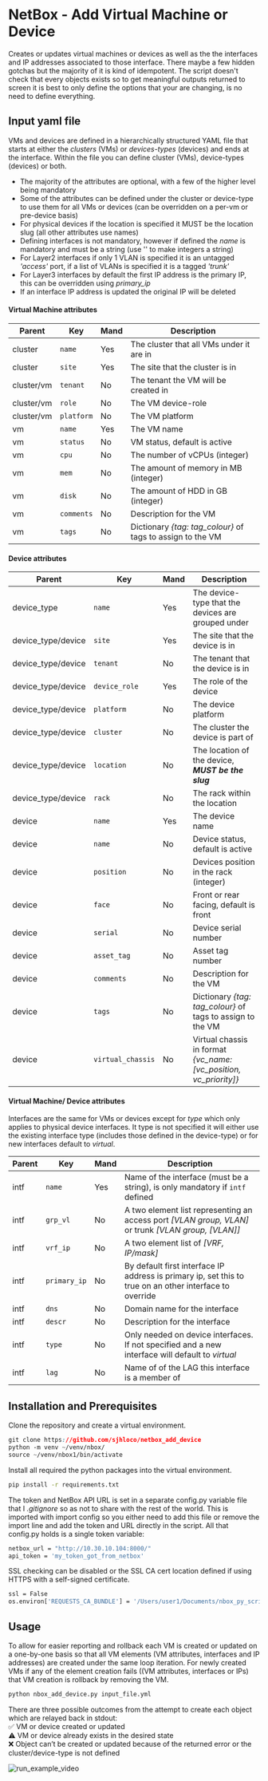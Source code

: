 # NetBox - Add Virtual Machine or Device

Creates or updates virtual machines or devices as well as the the interfaces and IP addresses associated to those interface. There maybe a few hidden gotchas but the majority of it is kind of idempotent. The script doesn't check that every objects exists so to get meaningful outputs returned to screen it is best to only define the options that your are changing, is no need to define everything.

## Input yaml file

VMs and devices are defined in a hierarchically structured YAML file that starts at either the *clusters* (VMs) or *devices-types* (devices) and ends at the interface. Within the file you can define cluster (VMs), device-types (devices) or both.

- The majority of the attributes are optional, with a few of the higher level being mandatory
- Some of the attributes can be defined under the cluster or device-type to use them for all VMs or devices (can be overridden on a per-vm or pre-device basis)
- For physical devices if the location is specified it MUST be the location slug (all other attributes use names)
- Defining interfaces is not mandatory, however if defined the *name* is mandatory and must be a string (use '' to make integers a string)
- For Layer2 interfaces if only 1 VLAN is specified it is an untagged *'access'* port, if a list of VLANs is specified it is a tagged *'trunk'*
- For Layer3 interfaces by default the first IP address is the primary IP, this can be overridden using *primary_ip*
- If an interface IP address is updated the original IP will be deleted

#### Virtual Machine attributes

| Parent  | Key    | Mand | Description
|---------|--------|------|-------------
| cluster | `name` | Yes | The cluster that all VMs under it are in
| cluster | `site` | Yes | The site that the cluster is in
| cluster/vm | `tenant` | No | The tenant the VM will be created in
| cluster/vm | `role` | No | The VM device-role
| cluster/vm | `platform` | No | The VM platform
| vm      | `name` | Yes | The VM name
| vm      | `status` | No | VM status, default is active
| vm      | `cpu` | No | The number of vCPUs (integer)
| vm      | `mem` | No | The amount of memory in MB (integer)
| vm      | `disk` | No | The amount of HDD in GB (integer)
| vm      | `comments` | No | Description for the VM
| vm      | `tags` | No | Dictionary *{tag: tag_colour}* of tags to assign to the VM

#### Device attributes

| Parent  | Key    | Mand | Description
|---------|--------|------|-------------
| device_type | `name` | Yes | The device-type that the devices are grouped under
| device_type/device | `site` | Yes | The site that the device is in
| device_type/device | `tenant` | No | The tenant that the device is in
| device_type/device | `device_role` | Yes | The role of the device
| device_type/device | `platform` | No | The device platform
| device_type/device | `cluster` | No | The cluster the device is part of
| device_type/device | `location` | No | The location of the device, ***MUST be the slug***
| device_type/device | `rack` | No | The rack within the location
| device | `name` | Yes | The device name
| device | `name` | No | Device status, default is active
| device | `position` | No | Devices position in the rack (integer)
| device | `face` | No | Front or rear facing, default is front
| device | `serial` | No | Device serial number
| device | `asset_tag` | No | Asset tag number
| device | `comments` | No | Description for the VM
| device | `tags` | No | Dictionary *{tag: tag_colour}* of tags to assign to the VM
| device | `virtual_chassis` | No | Virtual chassis in format *{vc_name: [vc_position, vc_priority]}*

#### Virtual Machine/ Device attributes

Interfaces are the same for VMs or devices except for *type* which only applies to physical device interfaces. It type is not specified it will either use the existing interface type (includes those defined in the device-type) or for new interfaces default to *virtual*.

| Parent  | Key    | Mand | Description
|---------|--------|------|-------------
| intf    | `name` | Yes | Name of the interface (must be a string), is only mandatory if `intf` defined
| intf    | `grp_vl` | No | A two element list representing an access port *[VLAN group, VLAN]* or trunk *[VLAN group, [VLAN]]*
| intf    | `vrf_ip` | No | A two element list of *[VRF, IP/mask]*
| intf    | `primary_ip` | No | By default first interface IP address is primary ip, set this to true on an other interface to override
| intf    | `dns` | No | Domain name for the interface
| intf    | `descr` | No | Description for the interface
| intf    | `type` | No | Only needed on device interfaces. If not specified and a new interface will default to *virtual*
| intf    | `lag` | No | Name of of the LAG this interface is a member of

## Installation and Prerequisites

Clone the repository and create a virtual environment.

```css
git clone https://github.com/sjhloco/netbox_add_device
python -m venv ~/venv/nbox/
source ~/venv/nbox1/bin/activate
```

Install all required the python packages into the virtual environment.

```bash
pip install -r requirements.txt
```

The token and NetBox API URL is set in a separate config.py variable file that I *.gitignore* so as not to share with the rest of the world. This is imported with import config so you either need to add this file or remove the import line and add the token and URL directly in the script. All that config.py holds is a single token variable:

```bash
netbox_url = "http://10.30.10.104:8000/"
api_token = 'my_token_got_from_netbox'
```

SSL checking can be disabled or the SSL CA cert location defined if using HTTPS with a self-signed certificate.

```bash
ssl = False
os.environ['REQUESTS_CA_BUNDLE'] = '/Users/user1/Documents/nbox_py_scripts/myCA.pem'
```

## Usage

To allow for easier reporting and rollback each VM is created or updated on a one-by-one basis so that all VM elements (VM attributes, interfaces and IP addresses) are created under the same loop iteration. For newly created VMs if any of the element creation fails ((VM attributes, interfaces or IPs) that VM creation is rollback by removing the VM.

```bash
python nbox_add_device.py input_file.yml
```

There are three possible outcomes from the attempt to create each object which are relayed back in stdout:\
✅ VM or device created or updated\
⚠️ VM or device already exists in the desired state\
❌ Object can’t be created or updated because of the returned error or the cluster/device-type is not defined

![run_example_video](https://user-images.githubusercontent.com/33333983/163674996-87ace222-a460-4d79-bcd5-b2a03a4b87c4.gif)
